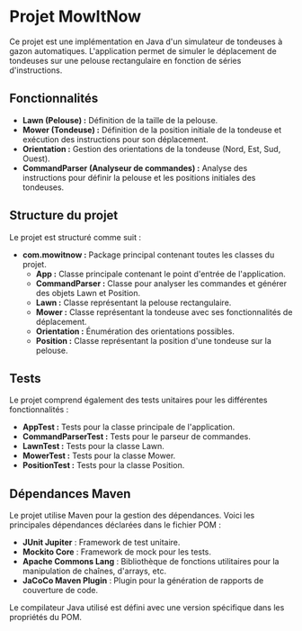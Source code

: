 
# Projet MowItNow

Ce projet est une implémentation en Java d'un simulateur de tondeuses à gazon automatiques. L'application permet de simuler le déplacement de tondeuses sur une pelouse rectangulaire en fonction de séries d'instructions.

## Fonctionnalités

- **Lawn (Pelouse) :** Définition de la taille de la pelouse.
- **Mower (Tondeuse) :** Définition de la position initiale de la tondeuse et exécution des instructions pour son déplacement.
- **Orientation :** Gestion des orientations de la tondeuse (Nord, Est, Sud, Ouest).
- **CommandParser (Analyseur de commandes) :** Analyse des instructions pour définir la pelouse et les positions initiales des tondeuses.

## Structure du projet

Le projet est structuré comme suit :

- **com.mowitnow :** Package principal contenant toutes les classes du projet.
  - **App :** Classe principale contenant le point d'entrée de l'application.
  - **CommandParser :** Classe pour analyser les commandes et générer des objets Lawn et Position.
  - **Lawn :** Classe représentant la pelouse rectangulaire.
  - **Mower :** Classe représentant la tondeuse avec ses fonctionnalités de déplacement.
  - **Orientation :** Énumération des orientations possibles.
  - **Position :** Classe représentant la position d'une tondeuse sur la pelouse.

## Tests

Le projet comprend également des tests unitaires pour les différentes fonctionnalités :

- **AppTest :** Tests pour la classe principale de l'application.
- **CommandParserTest :** Tests pour le parseur de commandes.
- **LawnTest :** Tests pour la classe Lawn.
- **MowerTest :** Tests pour la classe Mower.
- **PositionTest :** Tests pour la classe Position.

## Dépendances Maven

Le projet utilise Maven pour la gestion des dépendances. Voici les principales dépendances déclarées dans le fichier POM :

- **JUnit Jupiter** : Framework de test unitaire.
- **Mockito Core** : Framework de mock pour les tests.
- **Apache Commons Lang** : Bibliothèque de fonctions utilitaires pour la manipulation de chaînes, d'arrays, etc.
- **JaCoCo Maven Plugin** : Plugin pour la génération de rapports de couverture de code.

Le compilateur Java utilisé est défini avec une version spécifique dans les propriétés du POM.

